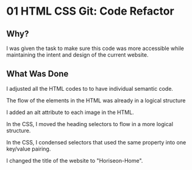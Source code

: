 # 01 HTML CSS Git: Code Refactor

## Why?

I was given the task to make sure this code was more accessible while maintaining the intent and design of the current website. 


## What Was Done

I adjusted all the HTML codes to to have individual semantic code.

The flow of the elements in the HTML was already in a logical structure

I added an alt attribute to each image in the HTML.

In the CSS, I moved the heading selectors to flow in a more logical structure. 

In the CSS, I condensed selectors that used the same property into one key/value pairing.

I changed the title of the website to "Horiseon-Home". 